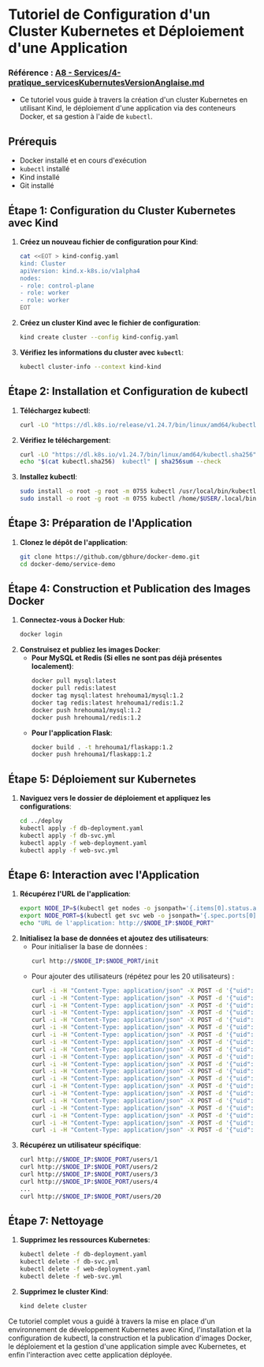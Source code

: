 # Tutoriel de Configuration d'un Cluster Kubernetes et Déploiement d'une Application

### Référence : [A8 - Services/4-pratique_servicesKubernutesVersionAnglaise.md](https://github.com/hrhouma/kubernetes2/blob/main/A8%20-%20Services/4-pratique_servicesKubernutesVersionAnglaise.md)
- Ce tutoriel vous guide à travers la création d'un cluster Kubernetes en utilisant Kind, le déploiement d'une application via des conteneurs Docker, et sa gestion à l'aide de `kubectl`.


## Prérequis

- Docker installé et en cours d'exécution
- `kubectl` installé
- Kind installé
- Git installé

## Étape 1: Configuration du Cluster Kubernetes avec Kind

1. **Créez un nouveau fichier de configuration pour Kind**:
    ```sh
    cat <<EOT > kind-config.yaml
    kind: Cluster
    apiVersion: kind.x-k8s.io/v1alpha4
    nodes:
    - role: control-plane
    - role: worker
    - role: worker
    EOT
    ```
2. **Créez un cluster Kind avec le fichier de configuration**:
    ```sh
    kind create cluster --config kind-config.yaml
    ```
3. **Vérifiez les informations du cluster avec `kubectl`**:
    ```sh
    kubectl cluster-info --context kind-kind
    ```

## Étape 2: Installation et Configuration de kubectl

1. **Téléchargez kubectl**:
    ```sh
    curl -LO "https://dl.k8s.io/release/v1.24.7/bin/linux/amd64/kubectl"
    ```
2. **Vérifiez le téléchargement**:
    ```sh
    curl -LO "https://dl.k8s.io/v1.24.7/bin/linux/amd64/kubectl.sha256"
    echo "$(cat kubectl.sha256)  kubectl" | sha256sum --check
    ```
3. **Installez kubectl**:
    ```sh
    sudo install -o root -g root -m 0755 kubectl /usr/local/bin/kubectl
    sudo install -o root -g root -m 0755 kubectl /home/$USER/.local/bin/kubectl
    ```

## Étape 3: Préparation de l'Application

1. **Clonez le dépôt de l'application**:
    ```sh
    git clone https://github.com/gbhure/docker-demo.git
    cd docker-demo/service-demo
    ```

## Étape 4: Construction et Publication des Images Docker

1. **Connectez-vous à Docker Hub**:
    ```sh
    docker login
    ```
2. **Construisez et publiez les images Docker**:
    - **Pour MySQL et Redis (Si elles ne sont pas déjà présentes localement)**:
        ```sh
        docker pull mysql:latest
        docker pull redis:latest
        docker tag mysql:latest hrehouma1/mysql:1.2
        docker tag redis:latest hrehouma1/redis:1.2
        docker push hrehouma1/mysql:1.2
        docker push hrehouma1/redis:1.2
        ```
    - **Pour l'application Flask**:
        ```sh
        docker build . -t hrehouma1/flaskapp:1.2
        docker push hrehouma1/flaskapp:1.2
        ```

## Étape 5: Déploiement sur Kubernetes

1. **Naviguez vers le dossier de déploiement et appliquez les configurations**:
    ```sh
    cd ../deploy
    kubectl apply -f db-deployment.yaml
    kubectl apply -f db-svc.yml
    kubectl apply -f web-deployment.yaml
    kubectl apply -f web-svc.yml
    ```

## Étape 6: Interaction avec l'Application

1. **Récupérez l'URL de l'application**:
    ```sh
    export NODE_IP=$(kubectl get nodes -o jsonpath='{.items[0].status.addresses[?(.type=="InternalIP")].address}')
    export NODE_PORT=$(kubectl get svc web -o jsonpath='{.spec.ports[0].nodePort}')
    echo "URL de l'application: http://$NODE_IP:$NODE_PORT"
    ```
2. **Initialisez la base de données et ajoutez des utilisateurs**:
    - Pour initialiser la base de données :
        ```sh
        curl http://$NODE_IP:$NODE_PORT/init
        ```
    - Pour ajouter des utilisateurs (répétez pour les 20 utilisateurs) :
        ```sh
        curl -i -H "Content-Type: application/json" -X POST -d '{"uid": "1", "user":"Alice Wonderland"}' http://$NODE_IP:$NODE_PORT/users/add
        curl -i -H "Content-Type: application/json" -X POST -d '{"uid": "2", "user":"Bob Builder"}' http://$NODE_IP:$NODE_PORT/users/add
        curl -i -H "Content-Type: application/json" -X POST -d '{"uid": "3", "user":"Charlie Chocolate"}' http://$NODE_IP:$NODE_PORT/users/add
        curl -i -H "Content-Type: application/json" -X POST -d '{"uid": "4", "user":"Daisy Duck"}' http://$NODE_IP:$NODE_PORT/users/add
        curl -i -H "Content-Type: application/json" -X POST -d '{"uid": "5", "user":"Evan Almighty"}' http://$NODE_IP:$NODE_PORT/users/add
        curl -i -H "Content-Type: application/json" -X POST -d '{"uid": "6", "user":"Fiona Fair"}' http://$NODE_IP:$NODE_PORT/users/add
        curl -i -H "Content-Type: application/json" -X POST -d '{"uid": "7", "user":"George Galaxy"}' http://$NODE_IP:$NODE_PORT/users/add
        curl -i -H "Content-Type: application/json" -X POST -d '{"uid": "8", "user":"Hannah Horizon"}' http://$NODE_IP:$NODE_PORT/users/add
        curl -i -H "Content-Type: application/json" -X POST -d '{"uid": "9", "user":"Ian Ice"}' http://$NODE_IP:$NODE_PORT/users/add
        curl -i -H "Content-Type: application/json" -X POST -d '{"uid": "10", "user":"Jenny Jigsaw"}' http://$NODE_IP:$NODE_PORT/users/add
        curl -i -H "Content-Type: application/json" -X POST -d '{"uid": "11", "user":"Kevin Key"}' http://$NODE_IP:$NODE_PORT/users/add
        curl -i -H "Content-Type: application/json" -X POST -d '{"uid": "12", "user":"Lily Light"}' http://$NODE_IP:$NODE_PORT/users/add
        curl -i -H "Content-Type: application/json" -X POST -d '{"uid": "13", "user":"Mike Mountain"}' http://$NODE_IP:$NODE_PORT/users/add
        curl -i -H "Content-Type: application/json" -X POST -d '{"uid": "14", "user":"Nina Night"}' http://$NODE_IP:$NODE_PORT/users/add
        curl -i -H "Content-Type: application/json" -X POST -d '{"uid": "15", "user":"Oscar Ocean"}' http://$NODE_IP:$NODE_PORT/users/add
        curl -i -H "Content-Type: application/json" -X POST -d '{"uid": "16", "user":"Patty Prism"}' http://$NODE_IP:$NODE_PORT/users/add
        curl -i -H "Content-Type: application/json" -X POST -d '{"uid": "17", "user":"Quincy Quest"}' http://$NODE_IP:$NODE_PORT/users/add
        curl -i -H "Content-Type: application/json" -X POST -d '{"uid": "18", "user":"Randy Rainbow"}' http://$NODE_IP:$NODE_PORT/users/add
        curl -i -H "Content-Type: application/json" -X POST -d '{"uid": "19", "user":"Sandy Storm"}' http://$NODE_IP:$NODE_PORT/users/add
        curl -i -H "Content-Type: application/json" -X POST -d '{"uid": "20", "user":"Tommy Thunder"}' http://$NODE_IP:$NODE_PORT/users/add
        ```
3. **Récupérez un utilisateur spécifique**:
    ```sh
    curl http://$NODE_IP:$NODE_PORT/users/1
    curl http://$NODE_IP:$NODE_PORT/users/2
    curl http://$NODE_IP:$NODE_PORT/users/3
    curl http://$NODE_IP:$NODE_PORT/users/4
    ...
    curl http://$NODE_IP:$NODE_PORT/users/20
    ```

## Étape 7: Nettoyage

1. **Supprimez les ressources Kubernetes**:
    ```sh
    kubectl delete -f db-deployment.yaml
    kubectl delete -f db-svc.yml
    kubectl delete -f web-deployment.yaml
    kubectl delete -f web-svc.yml
    ```
2. **Supprimez le cluster Kind**:
    ```sh
    kind delete cluster
    ```

Ce tutoriel complet vous a guidé à travers la mise en place d'un environnement de développement Kubernetes avec Kind, l'installation et la configuration de kubectl, la construction et la publication d'images Docker, le déploiement et la gestion d'une application simple avec Kubernetes, et enfin l'interaction avec cette application déployée.
